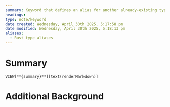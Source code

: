 ```yaml
---
summary: Keyword that defines an alias for another already-existing type
headings: 
type: note/keyword
date created: Wednesday, April 30th 2025, 5:17:58 pm
date modified: Wednesday, April 30th 2025, 5:18:13 pm
aliases:
  - Rust type aliases
---
```

# Summary
`VIEW[**{summary}**][text(renderMarkdown)]`

# Additional Background